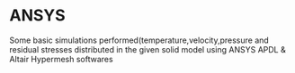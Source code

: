 # ANSYS
Some basic simulations performed(temperature,velocity,pressure and residual stresses distributed in the given solid model using ANSYS APDL & Altair Hypermesh softwares
